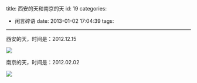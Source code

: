 title: 西安的天和南京的天
id: 19
categories:
  - 闲言碎语
date: 2013-01-02 17:04:39
tags:
---

西安的天，时间是：2012.12.15
</br>

![](http://m3.img.libdd.com/farm5/2013/0102/17/CD22ABEA5D655CD826F0B83BC5E0AA486E1887E75E1E0_500_375.jpg)</img>
</br>

南京的天，时间是：2012.02.02
</br>

![](http://m2.img.libdd.com/farm5/2013/0102/17/4248F27FCB4448BEC029D090A540A4076A20E476686D2_500_667.jpg)</img>
